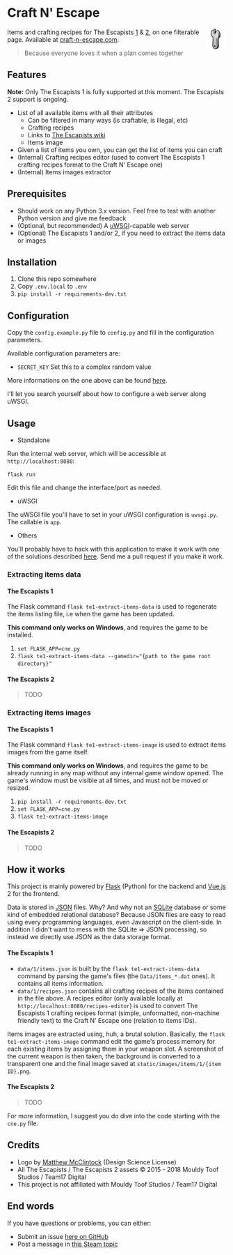 # Craft N' Escape

<img src="static/images/logo.png" align="right">

Items and crafting recipes for The Escapists [1](https://www.team17.com/games/escapists/) & [2](https://www.team17.com/games/the-escapists-2/),
on one filterable page. Available at [craft-n-escape.com](https://craft-n-escape.com/).

> Because everyone loves it when a plan comes together

## Features

**Note:** Only The Escapists 1 is fully supported at this moment. The Escapists 2 support is ongoing.

  - List of all available items with all their attributes
    - Can be filtered in many ways (is craftable, is illegal, etc)
    - Crafting recipes
    - Links to [The Escapists wiki](http://theescapists.gamepedia.com/)
    - Items image
  - Given a list of items you own, you can get the list of items you can craft
  - (Internal) Crafting recipes editor (used to convert The Escapists 1 crafting recipes format to the Craft N' Escape one)
  - (Internal) Items images extractor

## Prerequisites

  - Should work on any Python 3.x version. Feel free to test with another Python version and give me feedback
  - (Optional, but recommended) A [uWSGI](https://uwsgi-docs.readthedocs.io/en/latest/)-capable web server
  - (Optional) The Escapists 1 and/or 2, if you need to extract the items data or images

## Installation

  1. Clone this repo somewhere
  2. Copy `.env.local` to `.env`
  3. `pip install -r requirements-dev.txt`

## Configuration

Copy the `config.example.py` file to `config.py` and fill in the configuration parameters.

Available configuration parameters are:

  - `SECRET_KEY` Set this to a complex random value

More informations on the one above can be found [here](http://flask.pocoo.org/docs/1.0/config/#builtin-configuration-values).

I'll let you search yourself about how to configure a web server along uWSGI.

## Usage

  - Standalone

Run the internal web server, which will be accessible at `http://localhost:8080`:

```
flask run
```

Edit this file and change the interface/port as needed.

  - uWSGI

The uWSGI file you'll have to set in your uWSGI configuration is `uwsgi.py`. The callable is `app`.

  - Others

You'll probably have to hack with this application to make it work with one of the solutions described
[here](http://flask.pocoo.org/docs/0.12/deploying/). Send me a pull request if you make it work.

### Extracting items data

#### The Escapists 1

The Flask command `flask te1-extract-items-data` is used to regenerate the items listing file, i.e when the game has been
updated.

**This command only works on Windows**, and requires the game to be installed.

  1. `set FLASK_APP=cne.py`
  2. `flask te1-extract-items-data --gamedir="{path to the game root directory}"`

#### The Escapists 2

> TODO

### Extracting items images

#### The Escapists 1

The Flask command `flask te1-extract-items-image` is used to extract items images from the game itself.

**This command only works on Windows**, and requires the game to be already running in any map without any internal game
window opened. The game's window must be visible at all times, and must not be moved or resized.

  1. `pip install -r requirements-dev.txt`
  2. `set FLASK_APP=cne.py`
  3. `flask te1-extract-items-image`

#### The Escapists 2

> TODO

## How it works

This project is mainly powered by [Flask](http://flask.pocoo.org/) (Python) for the backend and
[Vue.js](http://vuejs.org/) 2 for the frontend.

Data is stored in [JSON](https://en.wikipedia.org/wiki/JSON) files. Why? And why not an [SQLite](https://en.wikipedia.org/wiki/SQLite)
database or some kind of embedded relational database? Because JSON files are easy to read using every programming languages,
even Javascript on the client-side. In addition I didn't want to mess with the SQLite => JSON processing, so instead
we directly use JSON as the data storage format.

#### The Escapists 1

  - `data/1/items.json` is built by the `flask te1-extract-items-data` command by parsing the game's files (the `Data/items_*.dat` ones). It contains all items information.
  - `data/1/recipes.json` contains all crafting recipes of the items contained in the file above. A recipes editor (only available locally at `http://localhost:8080/recipes-editor`) is used to convert The Escapists 1 crafting recipes format (simple, unformatted, non-machine friendly text) to the Craft N' Escape one (relation to items IDs).

Items images are extracted using, huh, a brutal solution. Basically, the `flask te1-extract-items-image` command edit the game's
process memory for each existing items by assigning them in your weapon slot. A screenshot of the current weapon is then
taken, the background is converted to a transparent one and the final image saved at `static/images/items/1/{item ID}.png`.

#### The Escapists 2

> TODO

For more information, I suggest you do dive into the code starting with the `cne.py` file.

## Credits

  - Logo by [Matthew McClintock](https://www.iconfinder.com/icons/34703/beos_customize_wrench_icon) (Design Science License)
  - All The Escapists / The Escapists 2 assets © 2015 - 2018 Mouldy Toof Studios / Team17 Digital
  - This project is not affiliated with Mouldy Toof Studios / Team17 Digital

## End words

If you have questions or problems, you can either:

  - Submit an issue [here on GitHub](https://github.com/EpocDotFr/craft-n-escape/issues)
  - Post a message in [this Steam topic](https://steamcommunity.com/app/298630/discussions/0/1471968797464250630/)
